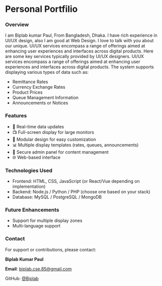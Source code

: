 
# Personal Portfilio

### Overview

I am Biplab kumar Paul, From Bangladesh, Dhaka. I have rich experience in UI/UX design, also I am good at Web Design. I love to talk with you about our unique. UI/UX services encompass a range of offerings aimed at enhancing user experiences and interfaces across digital products. Here are some key services typically provided by UI/UX designers. UI/UX services encompass a range of offerings aimed at enhancing user experiences and interfaces across digital products. The system supports displaying various types of data such as:

- Remittance Rates
- Currency Exchange Rates
- Product Prices
- Queue Management Information
- Announcements or Notices

### Features

- 🔁 Real-time data updates
- 📺 Full-screen display for large monitors
- 🧩 Modular design for easy customization
- 📊 Multiple display templates (rates, queues, announcements)
- 🔐 Secure admin panel for content management
- 🌐 Web-based interface


### Technologies Used
- Frontend: HTML, CSS, JavaScript (or React/Vue depending on implementation)
- Backend: Node.js / Python / PHP (choose one based on your stack)
- Database: MySQL / PostgreSQL / MongoDB

### Future Enhancements
- Support for multiple display zones
- Multi-language support


### Contact
For support or contributions, please contact:

**Biplab Kumar Paul**

**Email**: biplab.cse.85@gmail.com

GitHub: [@Biplab](https://github.com/biplab85/)




